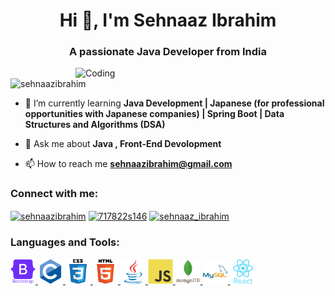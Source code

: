 <h1 align="center">Hi 👋, I'm Sehnaaz Ibrahim</h1>
<h3 align="center">A passionate Java Developer from India</h3>


<img align="right" alt="Coding" width="400" src="https://www.google.com/url?sa=i&url=https%3A%2F%2Flottiefiles.com%2Ffree-animation%2Fgirl-on-computer-with-idea-vKx1wtZe5l&psig=AOvVaw1o6tP4AIGaVhwMfGmOudgA&ust=1735715684976000&source=images&cd=vfe&opi=89978449&ved=2ahUKEwjbzPj3utGKAxUvUWwGHbrfFVMQjRx6BAgAEBg](https://www.google.com/url?sa=i&url=https%3A%2F%2Fwww.pinterest.com%2Fpin%2Fhello-dribbble-by-chlo-chassany--717268678168057748%2F&psig=AOvVaw3nloNnMjY4QVpeblTJ1jhx&ust=1735715694460000&source=images&cd=vfe&opi=89978449&ved=2ahUKEwjYurv8utGKAxWdZmwGHYPoKgkQjRx6BAgAEBg">

<p align="left"> <img src="https://komarev.com/ghpvc/?username=sehnaazibrahim&label=Profile%20views&color=0e75b6&style=flat" alt="sehnaazibrahim" /> </p>

- 🌱 I’m currently learning **Java Development | Japanese (for professional opportunities with Japanese companies) | Spring Boot | Data Structures and Algorithms (DSA)**

- 💬 Ask me about **Java , Front-End Devolopment**

- 📫 How to reach me **sehnaazibrahim@gmail.com**

<h3 align="left">Connect with me:</h3>
<p align="left">
<a href="https://www.codechef.com/users/sehnaazibrahim" target="blank"><img align="center" src="https://cdn.jsdelivr.net/npm/simple-icons@3.1.0/icons/codechef.svg" alt="sehnaazibrahim" height="30" width="40" /></a>
<a href="https://www.hackerrank.com/717822s146" target="blank"><img align="center" src="https://raw.githubusercontent.com/rahuldkjain/github-profile-readme-generator/master/src/images/icons/Social/hackerrank.svg" alt="717822s146" height="30" width="40" /></a>
<a href="https://www.leetcode.com/sehnaaz_ibrahim" target="blank"><img align="center" src="https://raw.githubusercontent.com/rahuldkjain/github-profile-readme-generator/master/src/images/icons/Social/leet-code.svg" alt="sehnaaz_ibrahim" height="30" width="40" /></a>
</p>

<h3 align="left">Languages and Tools:</h3>
<p align="left"> <a href="https://getbootstrap.com" target="_blank" rel="noreferrer"> <img src="https://raw.githubusercontent.com/devicons/devicon/master/icons/bootstrap/bootstrap-plain-wordmark.svg" alt="bootstrap" width="40" height="40"/> </a> <a href="https://www.cprogramming.com/" target="_blank" rel="noreferrer"> <img src="https://raw.githubusercontent.com/devicons/devicon/master/icons/c/c-original.svg" alt="c" width="40" height="40"/> </a> <a href="https://www.w3schools.com/css/" target="_blank" rel="noreferrer"> <img src="https://raw.githubusercontent.com/devicons/devicon/master/icons/css3/css3-original-wordmark.svg" alt="css3" width="40" height="40"/> </a> <a href="https://www.w3.org/html/" target="_blank" rel="noreferrer"> <img src="https://raw.githubusercontent.com/devicons/devicon/master/icons/html5/html5-original-wordmark.svg" alt="html5" width="40" height="40"/> </a> <a href="https://www.java.com" target="_blank" rel="noreferrer"> <img src="https://raw.githubusercontent.com/devicons/devicon/master/icons/java/java-original.svg" alt="java" width="40" height="40"/> </a> <a href="https://developer.mozilla.org/en-US/docs/Web/JavaScript" target="_blank" rel="noreferrer"> <img src="https://raw.githubusercontent.com/devicons/devicon/master/icons/javascript/javascript-original.svg" alt="javascript" width="40" height="40"/> </a> <a href="https://www.mongodb.com/" target="_blank" rel="noreferrer"> <img src="https://raw.githubusercontent.com/devicons/devicon/master/icons/mongodb/mongodb-original-wordmark.svg" alt="mongodb" width="40" height="40"/> </a> <a href="https://www.mysql.com/" target="_blank" rel="noreferrer"> <img src="https://raw.githubusercontent.com/devicons/devicon/master/icons/mysql/mysql-original-wordmark.svg" alt="mysql" width="40" height="40"/> </a> <a href="https://reactjs.org/" target="_blank" rel="noreferrer"> <img src="https://raw.githubusercontent.com/devicons/devicon/master/icons/react/react-original-wordmark.svg" alt="react" width="40" height="40"/> </a> </p>

<p><img align="left" src="https://github-readme-stats.vercel.app/api/top-langs?

